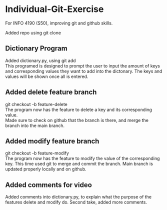 # Individual-Git-Exercise
For INFO 4190 (S50), improving git and github skills.

Added repo using git clone  

## Dictionary Program
Added dictionary.py, using git add  
This programed is designed to prompt the user to input the amount of keys and corresponding values they want to add into the dictonary. The keys and values will be shown once all is entered.  

## Added delete feature branch
git checkout -b feature-delete  
The program now has the feature to delete a key and its corresponding value.  
Made sure to check on github that the branch is there, and merge the branch into the main branch.  

## Added modify feature branch
git checkout -b feature-modify  
The program now has the feature to modify the value of the corresponding key. 
This time used git to merge and commit the branch. Main branch is updated properly locally and on github. 

## Added comments for video  
Added comments into dictionary.py, to explain what the purpose of the features delete and modify do. 
Second take, added more comments.